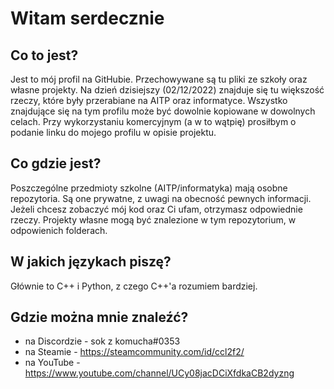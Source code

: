 # Witam serdecznie 



## Co to jest?

Jest to mój profil na GitHubie. Przechowywane są tu pliki ze szkoły oraz własne projekty. Na dzień dzisiejszy (02/12/2022) znajduje się tu większość rzeczy, które były przerabiane na AITP oraz informatyce. 
Wszystko znajdujące się na tym profilu może być dowolnie kopiowane w dowolnych celach. Przy wykorzystaniu komercyjnym (a w to wątpię) prosiłbym o podanie linku do mojego profilu w opisie projektu.
  
  
  
## Co gdzie jest?

Poszczególne przedmioty szkolne (AITP/informatyka) mają osobne repozytoria. Są one prywatne, z uwagi na obecność pewnych informacji. Jeżeli chcesz zobaczyć mój kod oraz Ci ufam, otrzymasz odpowiednie rzeczy. 
Projekty własne mogą być znalezione w tym repozytorium, w odpowienich folderach.
  
  
  
 ## W jakich językach piszę?
 
Głównie to C++ i Python, z czego C++'a rozumiem bardziej. 
  
  
  
 ## Gdzie można mnie znaleźć?
 
 -  na Discordzie - sok z komucha#0353
 -  na Steamie - https://steamcommunity.com/id/ccl2f2/
 -  na YouTube - https://www.youtube.com/channel/UCy08jacDCiXfdkaCB2dyzng
